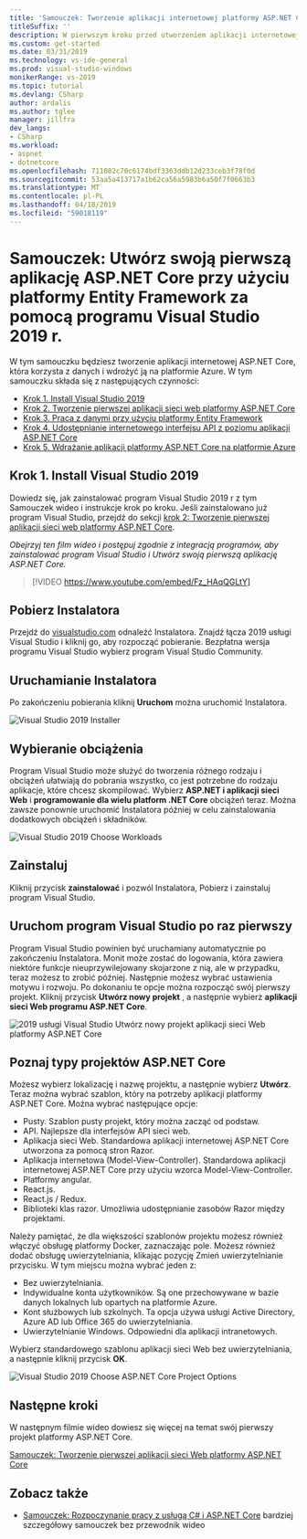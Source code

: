 ```yaml
---
title: 'Samouczek: Tworzenie aplikacji internetowej platformy ASP.NET Core za pomocą platformy Entity Framework i Visual Studio 2019 r.'
titleSuffix: ''
description: W pierwszym kroku przed utworzeniem aplikacji internetowej ASP.NET Core Dowiedz się, jak zainstalować program Visual Studio 2019 r z tym Samouczek wideo i instrukcje krok po kroku.
ms.custom: get-started
ms.date: 03/31/2019
ms.technology: vs-ide-general
ms.prod: visual-studio-windows
monikerRange: vs-2019
ms.topic: tutorial
ms.devlang: CSharp
author: ardalis
ms.author: tglee
manager: jillfra
dev_langs:
- CSharp
ms.workload:
- aspnet
- dotnetcore
ms.openlocfilehash: 711082c70c6174bdf3363ddb12d233ceb3f78f0d
ms.sourcegitcommit: 53aa5a413717a1b62ca56a5983b6a50f7f0663b3
ms.translationtype: MT
ms.contentlocale: pl-PL
ms.lasthandoff: 04/18/2019
ms.locfileid: "59018119"
---
```

# <a name="tutorial-create-your-first-aspnet-core-app-using-entity-framework-with-visual-studio-2019"></a>Samouczek: Utwórz swoją pierwszą aplikację ASP.NET Core przy użyciu platformy Entity Framework za pomocą programu Visual Studio 2019 r.

W tym samouczku będziesz tworzenie aplikacji internetowej ASP.NET Core, która korzysta z danych i wdrożyć ją na platformie Azure. W tym samouczku składa się z następujących czynności:

- [Krok 1. Install Visual Studio 2019](#step-1-install-visual-studio-2019)
- [Krok 2. Tworzenie pierwszej aplikacji sieci web platformy ASP.NET Core](tutorial-aspnet-core-ef-step-02.md)
- [Krok 3. Praca z danymi przy użyciu platformy Entity Framework](tutorial-aspnet-core-ef-step-03.md)
- [Krok 4. Udostępnianie internetowego interfejsu API z poziomu aplikacji ASP.NET Core](tutorial-aspnet-core-ef-step-04.md)
- [Krok 5. Wdrażanie aplikacji platformy ASP.NET Core na platformie Azure](tutorial-aspnet-core-ef-step-05.md)

## <a name="step-1-install-visual-studio-2019"></a>Krok 1. Install Visual Studio 2019

Dowiedz się, jak zainstalować program Visual Studio 2019 r z tym Samouczek wideo i instrukcje krok po kroku. Jeśli zainstalowano już program Visual Studio, przejdź do sekcji [krok 2: Tworzenie pierwszej aplikacji sieci web platformy ASP.NET Core](tutorial-aspnet-core-ef-step-02.md).

_Obejrzyj ten film wideo i postępuj zgodnie z integracją programów, aby zainstalować program Visual Studio i Utwórz swoją pierwszą aplikację ASP.NET Core._

> [!VIDEO https://www.youtube.com/embed/Fz_HAqQGLtY]

## <a name="download-the-installer"></a>Pobierz Instalatora

Przejdź do [visualstudio.com](https://visualstudio.com) odnaleźć Instalatora. Znajdź łącza 2019 usługi Visual Studio i kliknij go, aby rozpocząć pobieranie. Bezpłatna wersja programu Visual Studio wybierz program Visual Studio Community.

## <a name="start-the-installer"></a>Uruchamianie Instalatora

Po zakończeniu pobierania kliknij **Uruchom** można uruchomić Instalatora.

![Visual Studio 2019 Installer](media/vs-2019/vs2019-installer.png)

## <a name="choose-workloads"></a>Wybieranie obciążenia

Program Visual Studio może służyć do tworzenia różnego rodzaju i obciążeń ułatwiają do pobrania wszystko, co jest potrzebne do rodzaju aplikacje, które chcesz skompilować. Wybierz **ASP.NET i aplikacji sieci Web** i **programowanie dla wielu platform .NET Core** obciążeń teraz. Można zawsze ponownie uruchomić Instalatora później w celu zainstalowania dodatkowych obciążeń i składników.

![Visual Studio 2019 Choose Workloads](media/vs-2019/vs2019-choose-workloads.png)

## <a name="install"></a>Zainstaluj

Kliknij przycisk **zainstalować** i pozwól Instalatora, Pobierz i zainstaluj program Visual Studio.

## <a name="run-visual-studio-for-the-first-time"></a>Uruchom program Visual Studio po raz pierwszy

Program Visual Studio powinien być uruchamiany automatycznie po zakończeniu Instalatora. Monit może zostać do logowania, która zawiera niektóre funkcje nieuprzywilejowany skojarzone z nią, ale w przypadku, teraz możesz to zrobić później. Następnie możesz wybrać ustawienia motywu i rozwoju. Po dokonaniu te opcje można rozpocząć swój pierwszy projekt. Kliknij przycisk **Utwórz nowy projekt** , a następnie wybierz **aplikacji sieci Web programu ASP.NET Core**.

![2019 usługi Visual Studio Utwórz nowy projekt aplikacji sieci Web platformy ASP.NET Core](media/vs-2019/vs2019-create-new-project.png)

## <a name="explore-aspnet-core-project-types"></a>Poznaj typy projektów ASP.NET Core

Możesz wybierz lokalizację i nazwę projektu, a następnie wybierz **Utwórz**. Teraz można wybrać szablon, który na potrzeby aplikacji platformy ASP.NET Core. Można wybrać następujące opcje:

- Pusty. Szablon pusty projekt, który można zacząć od podstaw.
- API. Najlepsze dla interfejsów API sieci web.
- Aplikacja sieci Web. Standardowa aplikacji internetowej ASP.NET Core utworzona za pomocą stron Razor.
- Aplikacja internetowa (Model-View-Controller). Standardowa aplikacji internetowej ASP.NET Core przy użyciu wzorca Model-View-Controller.
- Platformy angular.
- React.js.
- React.js / Redux.
- Biblioteki klas razor. Umożliwia udostępnianie zasobów Razor między projektami.

Należy pamiętać, że dla większości szablonów projektu możesz również włączyć obsługę platformy Docker, zaznaczając pole. Możesz również dodać obsługę uwierzytelniania, klikając pozycję Zmień uwierzytelnianie przycisku. W tym miejscu można wybrać jeden z:

- Bez uwierzytelniania.
- Indywidualne konta użytkowników. Są one przechowywane w bazie danych lokalnych lub opartych na platformie Azure.
- Kont służbowych lub szkolnych. Ta opcja używa usługi Active Directory, Azure AD lub Office 365 do uwierzytelniania.
- Uwierzytelnianie Windows. Odpowiedni dla aplikacji intranetowych.

Wybierz standardowego szablonu aplikacji sieci Web bez uwierzytelniania, a następnie kliknij przycisk **OK**.

![Visual Studio 2019 Choose ASP.NET Core Project Options](media/vs-2019/vs2019-choose-aspnetcore-project.png)

## <a name="next-steps"></a>Następne kroki

W następnym filmie wideo dowiesz się więcej na temat swój pierwszy projekt platformy ASP.NET Core.

[Samouczek: Tworzenie pierwszej aplikacji sieci Web platformy ASP.NET Core](tutorial-aspnet-core-ef-step-02.md)

## <a name="see-also"></a>Zobacz także

- [Samouczek: Rozpoczynanie pracy z usługą C# i ASP.NET Core](tutorial-aspnet-core.md) bardziej szczegółowy samouczek bez przewodnik wideo
